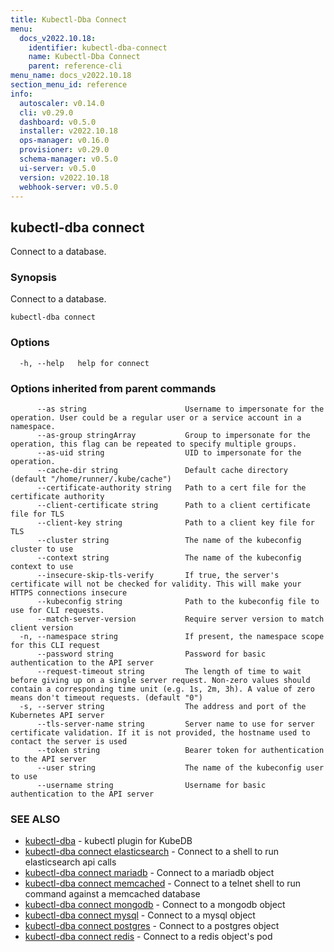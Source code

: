 ```yaml
---
title: Kubectl-Dba Connect
menu:
  docs_v2022.10.18:
    identifier: kubectl-dba-connect
    name: Kubectl-Dba Connect
    parent: reference-cli
menu_name: docs_v2022.10.18
section_menu_id: reference
info:
  autoscaler: v0.14.0
  cli: v0.29.0
  dashboard: v0.5.0
  installer: v2022.10.18
  ops-manager: v0.16.0
  provisioner: v0.29.0
  schema-manager: v0.5.0
  ui-server: v0.5.0
  version: v2022.10.18
  webhook-server: v0.5.0
---
```


## kubectl-dba connect

Connect to a database.

### Synopsis

Connect to a database.

```
kubectl-dba connect
```

### Options

```
  -h, --help   help for connect
```

### Options inherited from parent commands

```
      --as string                      Username to impersonate for the operation. User could be a regular user or a service account in a namespace.
      --as-group stringArray           Group to impersonate for the operation, this flag can be repeated to specify multiple groups.
      --as-uid string                  UID to impersonate for the operation.
      --cache-dir string               Default cache directory (default "/home/runner/.kube/cache")
      --certificate-authority string   Path to a cert file for the certificate authority
      --client-certificate string      Path to a client certificate file for TLS
      --client-key string              Path to a client key file for TLS
      --cluster string                 The name of the kubeconfig cluster to use
      --context string                 The name of the kubeconfig context to use
      --insecure-skip-tls-verify       If true, the server's certificate will not be checked for validity. This will make your HTTPS connections insecure
      --kubeconfig string              Path to the kubeconfig file to use for CLI requests.
      --match-server-version           Require server version to match client version
  -n, --namespace string               If present, the namespace scope for this CLI request
      --password string                Password for basic authentication to the API server
      --request-timeout string         The length of time to wait before giving up on a single server request. Non-zero values should contain a corresponding time unit (e.g. 1s, 2m, 3h). A value of zero means don't timeout requests. (default "0")
  -s, --server string                  The address and port of the Kubernetes API server
      --tls-server-name string         Server name to use for server certificate validation. If it is not provided, the hostname used to contact the server is used
      --token string                   Bearer token for authentication to the API server
      --user string                    The name of the kubeconfig user to use
      --username string                Username for basic authentication to the API server
```

### SEE ALSO

* [kubectl-dba](/docs/v2022.10.18/reference/cli/kubectl-dba)	 - kubectl plugin for KubeDB
* [kubectl-dba connect elasticsearch](/docs/v2022.10.18/reference/cli/kubectl-dba_connect_elasticsearch)	 - Connect to a shell to run elasticsearch api calls
* [kubectl-dba connect mariadb](/docs/v2022.10.18/reference/cli/kubectl-dba_connect_mariadb)	 - Connect to a mariadb object
* [kubectl-dba connect memcached](/docs/v2022.10.18/reference/cli/kubectl-dba_connect_memcached)	 - Connect to a telnet shell to run command against a memcached database
* [kubectl-dba connect mongodb](/docs/v2022.10.18/reference/cli/kubectl-dba_connect_mongodb)	 - Connect to a mongodb object
* [kubectl-dba connect mysql](/docs/v2022.10.18/reference/cli/kubectl-dba_connect_mysql)	 - Connect to a mysql object
* [kubectl-dba connect postgres](/docs/v2022.10.18/reference/cli/kubectl-dba_connect_postgres)	 - Connect to a postgres object
* [kubectl-dba connect redis](/docs/v2022.10.18/reference/cli/kubectl-dba_connect_redis)	 - Connect to a redis object's pod

